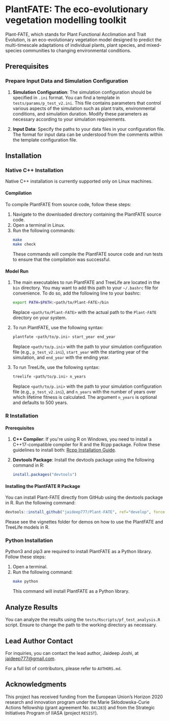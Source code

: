 # PlantFATE: The eco-evolutionary vegetation modelling toolkit

Plant-FATE, which stands for Plant Functional Acclimation and Trait Evolution, is an eco-evolutionary vegetation model designed to predict the multi-timescale adaptations of individual plants, plant species, and mixed-species communities to changing environmental conditions.

## Prerequisites

### Prepare Input Data and Simulation Configuration

1. **Simulation Configuration**: The simulation configuration should be specified in `.ini` format. You can find a template in `tests/params/p_test_v2.ini`. This file contains parameters that control various aspects of the simulation such as plant traits, environmental conditions, and simulation duration. Modify these parameters as necessary according to your simulation requirements.

2. **Input Data**: Specify the paths to your data files in your configuration file. The format for input data can be understood from the comments within the template configuration file. 

## Installation

### Native C++ Installation

Native C++ installation is currently supported only on Linux machines.

#### Compilation

To compile PlantFATE from source code, follow these steps:

1. Navigate to the downloaded directory containing the PlantFATE source code.
2. Open a terminal in Linux.
3. Run the following commands:
   ```bash
   make
   make check
   ```
   These commands will compile the PlantFATE source code and run tests to ensure that the compilation was successful.

#### Model Run

1. The main executables to run PlantFATE and TreeLife are located in the `bin` directory. You may want to add this path to your `~/.bashrc` file for convenience. To do so, add the following line to your bashrc:
   ```bash
   export PATH=$PATH:<path/to/Plant-FATE>/bin
   ```
   Replace `<path/to/Plant-FATE>` with the actual path to the `Plant-FATE` directory on your system.

2. To run PlantFATE, use the following syntax:
   ```bash
   plantfate <path/to/p.ini> start_year end_year
   ```
   Replace `<path/to/p.ini>` with the path to your simulation configuration file (e.g., `p_test_v2.ini`), `start_year` with the starting year of the simulation, and `end_year` with the ending year.

3. To run TreeLife, use the following syntax:
   ```bash
   treelife <path/to/p.ini> n_years
   ```
   Replace `<path/to/p.ini>` with the path to your simulation configuration file (e.g., `p_test_v2.ini`), and `n_years` with the number of years over which lifetime fitness is calculated. The argument `n_years` is optional and defaults to 500 years.

### R Installation

#### Prerequisites

1. **C++ Compiler**: If you're using R on Windows, you need to install a C++17-compatible compiler for R and the Rcpp package. Follow these guidelines to install both: [Rcpp Installation Guide](https://teuder.github.io/rcpp4everyone_en/020_install.html).

2. **Devtools Package**: Install the devtools package using the following command in R:
   ```R
   install.packages("devtools")
   ```

#### Installing the PlantFATE R Package

You can install Plant-FATE directly from GitHub using the devtools package in R. Run the following command:
```R
devtools::install_github("jaideep777/Plant-FATE", ref="develop", force = T)
```

Please see the vignettes folder for demos on how to use the PlantFATE and TreeLife models in R.

### Python Installation

Python3 and pip3 are required to install PlantFATE as a Python library. Follow these steps:

1. Open a terminal.
2. Run the following command:
   ```bash
   make python
   ```
   This command will install PlantFATE as a Python library.

## Analyze Results

You can analyze the results using the `tests/Rscripts/pf_test_analysis.R` script. Ensure to change the path to the working directory as necessary.

## Lead Author Contact

For inquiries, you can contact the lead author, Jaideep Joshi, at jaideep777@gmail.com.

For a full list of contributors, please refer to `AUTHORS.md`.

## Acknowledgments

This project has received funding from the European Union’s Horizon 2020 research and innovation program under the Marie Skłodowska-Curie Actions fellowship (grant agreement No. `841283`) and from the Strategic Initiatives Program of IIASA (project `RESIST`).

